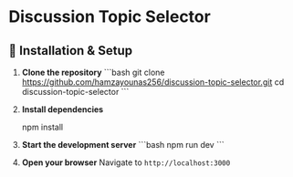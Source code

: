 # Discussion Topic Selector

## 🚀 Installation & Setup

1. **Clone the repository**
   \`\`\`bash
   git clone <https://github.com/hamzayounas256/discussion-topic-selector.git>
   cd discussion-topic-selector
   \`\`\`

2. **Install dependencies**

   npm install

3. **Start the development server**
   \`\`\`bash
   npm run dev
   \`\`\`

4. **Open your browser**
   Navigate to `http://localhost:3000`
